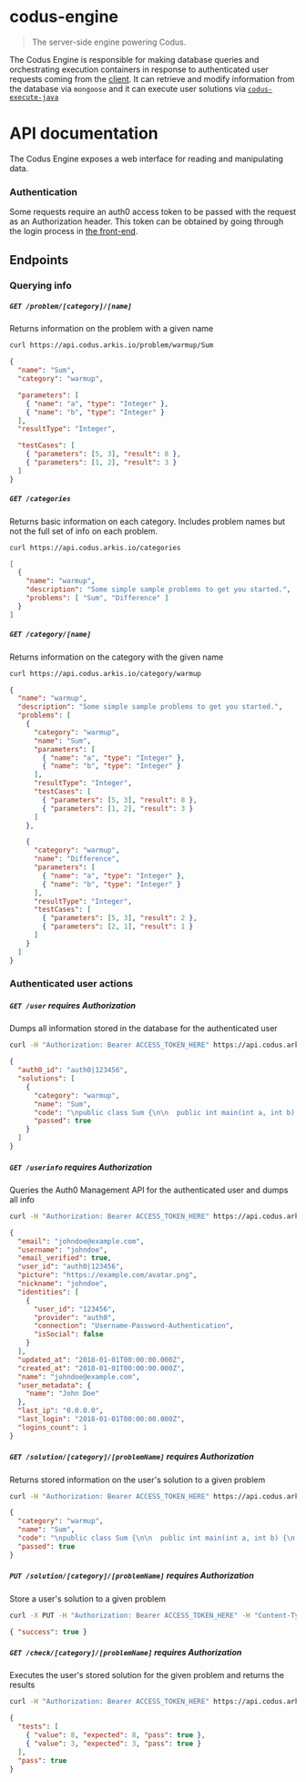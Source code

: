 # codus-engine
> The server-side engine powering Codus.

The Codus Engine is responsible for making database queries and orchestrating execution containers
in response to authenticated user requests coming from the [client](https://github.com/arkis/codus).
It can retrieve and modify information from the database via `mongoose` and it can execute user
solutions via [`codus-execute-java`](https://github.com/arkis/codus-execute-java)

# API documentation
The Codus Engine exposes a web interface for reading and manipulating data.

### Authentication
Some requests require an auth0 access token to be passed with the request as an Authorization
header. This token can be obtained by going through the login process in
[the front-end](https://github.com/arkis/codus).

## Endpoints



### Querying info

##### `GET /problem/[category]/[name]`
Returns information on the problem with a given name
```bash
curl https://api.codus.arkis.io/problem/warmup/Sum
```
```json
{
  "name": "Sum",
  "category": "warmup",

  "parameters": [
    { "name": "a", "type": "Integer" },
    { "name": "b", "type": "Integer" }
  ],
  "resultType": "Integer",

  "testCases": [
    { "parameters": [5, 3], "result": 8 },
    { "parameters": [1, 2], "result": 3 }
  ]
}
```

##### `GET /categories`
Returns basic information on each category. Includes problem names but not the full set of info on
each problem.
```bash
curl https://api.codus.arkis.io/categories
```
```json
[
  {
    "name": "warmup",
    "description": "Some simple sample problems to get you started.",
    "problems": [ "Sum", "Difference" ]
  }
]
```

##### `GET /category/[name]`
Returns information on the category with the given name
```bash
curl https://api.codus.arkis.io/category/warmup
```
```json
{
  "name": "warmup",
  "description": "Some simple sample problems to get you started.",
  "problems": [
    {
      "category": "warmup",
      "name": "Sum",
      "parameters": [
        { "name": "a", "type": "Integer" },
        { "name": "b", "type": "Integer" }
      ],
      "resultType": "Integer",
      "testCases": [
        { "parameters": [5, 3], "result": 8 },
        { "parameters": [1, 2], "result": 3 }
      ]
    },

    {
      "category": "warmup",
      "name": "Difference",
      "parameters": [
        { "name": "a", "type": "Integer" },
        { "name": "b", "type": "Integer" }
      ],
      "resultType": "Integer",
      "testCases": [
        { "parameters": [5, 3], "result": 2 },
        { "parameters": [2, 1], "result": 1 }
      ]
    }
  ]
}
```



### Authenticated user actions

##### `GET /user` *requires Authorization*
Dumps all information stored in the database for the authenticated user
```bash
curl -H "Authorization: Bearer ACCESS_TOKEN_HERE" https://api.codus.arkis.io/user
```
```json
{
  "auth0_id": "auth0|123456",
  "solutions": [
    {
      "category": "warmup",
      "name": "Sum",
      "code": "\npublic class Sum {\n\n  public int main(int a, int b) {\n    return a + b;\n  }\n\n}\n\n",
      "passed": true
    }
  ]
}
```

##### `GET /userinfo` *requires Authorization*
Queries the Auth0 Management API for the authenticated user and dumps all info
```bash
curl -H "Authorization: Bearer ACCESS_TOKEN_HERE" https://api.codus.arkis.io/userinfo
```
```json
{
  "email": "johndoe@example.com",
  "username": "johndoe",
  "email_verified": true,
  "user_id": "auth0|123456",
  "picture": "https://example.com/avatar.png",
  "nickname": "johndoe",
  "identities": [
    {
      "user_id": "123456",
      "provider": "auth0",
      "connection": "Username-Password-Authentication",
      "isSocial": false
    }
  ],
  "updated_at": "2018-01-01T00:00:00.000Z",
  "created_at": "2018-01-01T00:00:00.000Z",
  "name": "johndoe@example.com",
  "user_metadata": {
    "name": "John Doe"
  },
  "last_ip": "0.0.0.0",
  "last_login": "2018-01-01T00:00:00.000Z",
  "logins_count": 1
}
```

##### `GET /solution/[category]/[problemName]` *requires Authorization*
Returns stored information on the user's solution to a given problem
```bash
curl -H "Authorization: Bearer ACCESS_TOKEN_HERE" https://api.codus.arkis.io/solution/warmup/Sum
```
```json
{
  "category": "warmup",
  "name": "Sum",
  "code": "\npublic class Sum {\n\n  public int main(int a, int b) {\n    return a + b;\n  }\n\n}\n\n",
  "passed": true
}
```

##### `PUT /solution/[category]/[problemName]` *requires Authorization*
Store a user's solution to a given problem
```bash
curl -X PUT -H "Authorization: Bearer ACCESS_TOKEN_HERE" -H "Content-Type: text/plain" -d "SOLUTION_HERE" https://api.codus.arkis.io/solution/warmup/Sum
```
```json
{ "success": true }
```

##### `GET /check/[category]/[problemName]` *requires Authorization*
Executes the user's stored solution for the given problem and returns the results
```bash
curl -H "Authorization: Bearer ACCESS_TOKEN_HERE" https://api.codus.arkis.io/check/warmup/Sum
```
```json
{
  "tests": [
    { "value": 8, "expected": 8, "pass": true },
    { "value": 3, "expected": 3, "pass": true }
  ],
  "pass": true
}
```
